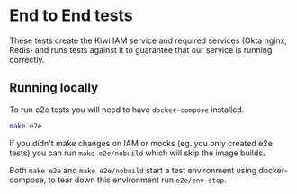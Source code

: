 # End to End tests

These tests create the Kiwi IAM service and required services (Okta nginx, Redis) and runs tests against it to guarantee that our service is running correctly.

## Running locally

To run e2e tests you will need to have `docker-compose` installed.

```sh
make e2e
```

If you didn't make changes on IAM or mocks (eg. you only created e2e tests) you
can run `make e2e/nobuild` which will skip the image builds.

Both `make e2e` and `make e2e/nobuild` start a test environment using
docker-compose, to tear down this environment run `e2e/env-stop`.
